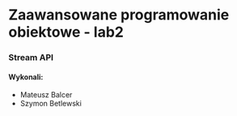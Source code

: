 <h1> Zaawansowane programowanie obiektowe - lab2 </h1>
<h3> Stream API </h3>

<h4> Wykonali: </h4>
<ul>
<li> Mateusz Balcer </li>
<li> Szymon Betlewski </li>
</ul>
